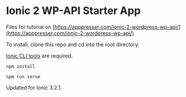 # Ionic 2 WP-API Starter App

Files for tutorial on [https://apppresser.com/ionic-2-wordpress-wp-api/](https://apppresser.com/ionic-2-wordpress-wp-api/)

To install, clone this repo and cd into the root directory.

[Ionic CLI tools](http://ionicframework.com/docs/v2/cli/) are required.

`npm install`

`npm run serve`

Updated for Ionic 3.2.1.